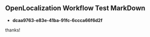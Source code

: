 ## OpenLocalization Workflow Test MarkDown
* **dcaa9763-e83e-41ba-91fc-6ccca66f6d2f**
 
thanks!

<!--HONumber=Nov16_HO2-->


